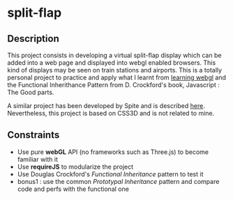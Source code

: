 split-flap
=========

Description
--
This project consists in developing a virtual split-flap display which can be added into a web page and displayed into webgl enabled browsers. This kind of displays may be seen on train stations and airports. 
This is a totally personal project to practice and apply what I learnt from [learning webgl](http://learningwebgl.com/blog/ "Learning WebGL") and the Functional Inherithance Pattern from D. Crockford's book,  Javascript : The Good parts.

A similar project has been developed by Spite and is described [here](http://www.clicktorelease.com/blog/split-flap-display). Nevertheless, this project is based on CSS3D and is not related to mine.


Constraints
--
- Use pure __webGL__ API (no frameworks such as Three.js) to become familiar with it
- Use __requireJS__ to modularize the project
- Use Douglas Crockford's _Functional Inheritance_ pattern to test it
- bonus1 : use the common _Prototypal Inheritance_ pattern and compare code and perfs with the functional one


